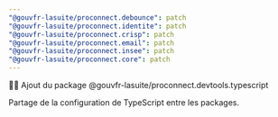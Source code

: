 ```yaml
---
"@gouvfr-lasuite/proconnect.debounce": patch
"@gouvfr-lasuite/proconnect.identite": patch
"@gouvfr-lasuite/proconnect.crisp": patch
"@gouvfr-lasuite/proconnect.email": patch
"@gouvfr-lasuite/proconnect.insee": patch
"@gouvfr-lasuite/proconnect.core": patch
---
```


🧑‍💻 Ajout du package @gouvfr-lasuite/proconnect.devtools.typescript

Partage de la configuration de TypeScript entre les packages.
